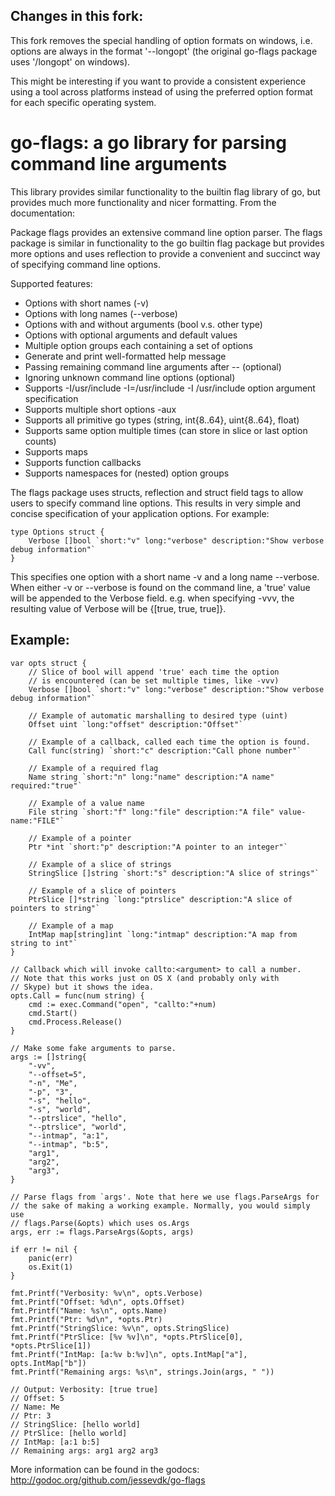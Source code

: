 Changes in this fork:
---------------------
This fork removes the special handling of option formats on windows, i.e.
options are always in the format '--longopt' (the original go-flags package
uses '/longopt' on windows).

This might be interesting if you want to provide a consistent experience
using a tool across platforms instead of using the preferred option format
for each specific operating system.

go-flags: a go library for parsing command line arguments
=========================================================

This library provides similar functionality to the builtin flag library of
go, but provides much more functionality and nicer formatting. From the
documentation:

Package flags provides an extensive command line option parser.
The flags package is similar in functionality to the go builtin flag package
but provides more options and uses reflection to provide a convenient and
succinct way of specifying command line options.

Supported features:
* Options with short names (-v)
* Options with long names (--verbose)
* Options with and without arguments (bool v.s. other type)
* Options with optional arguments and default values
* Multiple option groups each containing a set of options
* Generate and print well-formatted help message
* Passing remaining command line arguments after -- (optional)
* Ignoring unknown command line options (optional)
* Supports -I/usr/include -I=/usr/include -I /usr/include option argument specification
* Supports multiple short options -aux
* Supports all primitive go types (string, int{8..64}, uint{8..64}, float)
* Supports same option multiple times (can store in slice or last option counts)
* Supports maps
* Supports function callbacks
* Supports namespaces for (nested) option groups

The flags package uses structs, reflection and struct field tags
to allow users to specify command line options. This results in very simple
and concise specification of your application options. For example:

    type Options struct {
        Verbose []bool `short:"v" long:"verbose" description:"Show verbose debug information"`
    }

This specifies one option with a short name -v and a long name --verbose.
When either -v or --verbose is found on the command line, a 'true' value
will be appended to the Verbose field. e.g. when specifying -vvv, the
resulting value of Verbose will be {[true, true, true]}.

Example:
--------
	var opts struct {
		// Slice of bool will append 'true' each time the option
		// is encountered (can be set multiple times, like -vvv)
		Verbose []bool `short:"v" long:"verbose" description:"Show verbose debug information"`

		// Example of automatic marshalling to desired type (uint)
		Offset uint `long:"offset" description:"Offset"`

		// Example of a callback, called each time the option is found.
		Call func(string) `short:"c" description:"Call phone number"`

		// Example of a required flag
		Name string `short:"n" long:"name" description:"A name" required:"true"`

		// Example of a value name
		File string `short:"f" long:"file" description:"A file" value-name:"FILE"`

		// Example of a pointer
		Ptr *int `short:"p" description:"A pointer to an integer"`

		// Example of a slice of strings
		StringSlice []string `short:"s" description:"A slice of strings"`

		// Example of a slice of pointers
		PtrSlice []*string `long:"ptrslice" description:"A slice of pointers to string"`

		// Example of a map
		IntMap map[string]int `long:"intmap" description:"A map from string to int"`
	}

	// Callback which will invoke callto:<argument> to call a number.
	// Note that this works just on OS X (and probably only with
	// Skype) but it shows the idea.
	opts.Call = func(num string) {
		cmd := exec.Command("open", "callto:"+num)
		cmd.Start()
		cmd.Process.Release()
	}

	// Make some fake arguments to parse.
	args := []string{
		"-vv",
		"--offset=5",
		"-n", "Me",
		"-p", "3",
		"-s", "hello",
		"-s", "world",
		"--ptrslice", "hello",
		"--ptrslice", "world",
		"--intmap", "a:1",
		"--intmap", "b:5",
		"arg1",
		"arg2",
		"arg3",
	}

	// Parse flags from `args'. Note that here we use flags.ParseArgs for
	// the sake of making a working example. Normally, you would simply use
	// flags.Parse(&opts) which uses os.Args
	args, err := flags.ParseArgs(&opts, args)

	if err != nil {
		panic(err)
		os.Exit(1)
	}

	fmt.Printf("Verbosity: %v\n", opts.Verbose)
	fmt.Printf("Offset: %d\n", opts.Offset)
	fmt.Printf("Name: %s\n", opts.Name)
	fmt.Printf("Ptr: %d\n", *opts.Ptr)
	fmt.Printf("StringSlice: %v\n", opts.StringSlice)
	fmt.Printf("PtrSlice: [%v %v]\n", *opts.PtrSlice[0], *opts.PtrSlice[1])
	fmt.Printf("IntMap: [a:%v b:%v]\n", opts.IntMap["a"], opts.IntMap["b"])
	fmt.Printf("Remaining args: %s\n", strings.Join(args, " "))

	// Output: Verbosity: [true true]
	// Offset: 5
	// Name: Me
	// Ptr: 3
	// StringSlice: [hello world]
	// PtrSlice: [hello world]
	// IntMap: [a:1 b:5]
	// Remaining args: arg1 arg2 arg3

More information can be found in the godocs: <http://godoc.org/github.com/jessevdk/go-flags>
